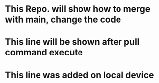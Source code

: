 # This Repo. will show how to merge with main, change the code 
# This line will be shown after pull command execute
# This line was added on local device  


